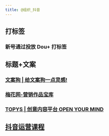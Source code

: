 ```yaml
---
title: @组织_抖音
---
```


## 打标签
### 新号通过投放 Dou+ 打标签

## 标题+文案
### [文案狗 | 给文案狗一点灵感!](http://www.wenangou.com/)

### [梅花网-营销作品宝库](https://www.meihua.info/)

### [TOPYS | 创意内容平台 OPEN YOUR MIND](https://www.topys.cn/)

## [抖音运营课程](https://cc.oceanengine.com/academy/article-list?type=4)
